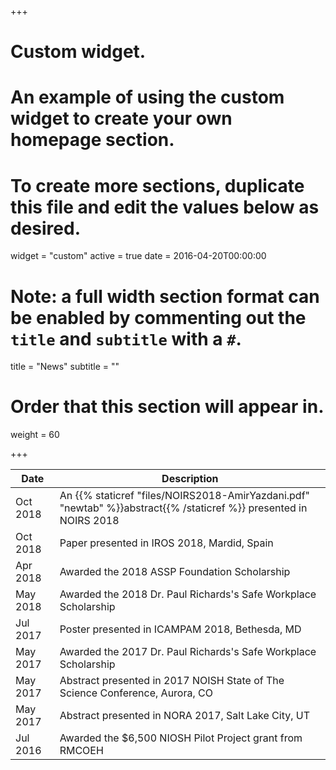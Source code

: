 +++
# Custom widget.
# An example of using the custom widget to create your own homepage section.
# To create more sections, duplicate this file and edit the values below as desired.
widget = "custom"
active = true
date = 2016-04-20T00:00:00

# Note: a full width section format can be enabled by commenting out the `title` and `subtitle` with a `#`.
title = "News"
subtitle = ""

# Order that this section will appear in.
weight = 60

+++

| Date           | Description                    |
| ------------------| ------------------------------ |
|Oct 2018 |An {{% staticref "files/NOIRS2018-AmirYazdani.pdf" "newtab" %}}abstract{{% /staticref %}} presented in NOIRS 2018|
|Oct 2018 |Paper presented in IROS 2018, Mardid, Spain|
|Apr 2018 |Awarded the 2018 ASSP Foundation Scholarship|
|May 2018 |Awarded the 2018 Dr. Paul Richards's Safe Workplace Scholarship|
|Jul 2017 |Poster presented in  ICAMPAM 2018, Bethesda, MD|
|May 2017 |Awarded the 2017 Dr. Paul Richards's Safe Workplace Scholarship|
|May 2017 |Abstract presented in 2017 NOISH State of The Science Conference, Aurora, CO|
|May 2017 |Abstract presented in NORA 2017, Salt Lake City, UT|
|Jul 2016 |Awarded the $6,500 NIOSH Pilot Project grant from RMCOEH|
